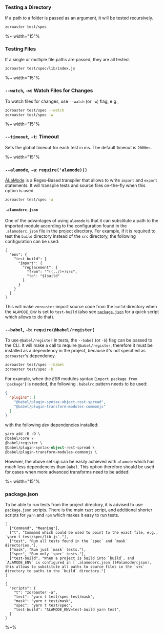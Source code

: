 ### Testing a Directory

If a path to a folder is passed as an argument, it will be tested recursively.

```sh
zoroaster test/spec
```

%~ width="15"%

### Testing Files

If a single or multiple file paths are passed, they are all tested.

```sh
zoroaster test/spec/lib/index.js
```

%~ width="15"%

### `--watch`, `-w`: Watch Files for Changes

To watch files for changes, use `--watch` (or `-w`) flag, e.g.,

```sh
zoroaster test/spec --watch
zoroaster test/spec -w
```

%~ width="15"%

### `--timeout`, `-t`: Timeout

Sets the global timeout for each test in ms. The default timeout is `2000ms`.

%~ width="15"%

### `--alamode`, `-a`: `require('alamode)()`

[ÀLaMode](https://github.com/a-la/alamode) is a Regex-Based transpiler that allows to write `import` and `export` statements. It will transpile tests and source files on-the-fly when this option is used.

```sh
zoroaster test/spec -a
```

#### `.alamoderc.json`

One of the advantages of using `alamode` is that it can substitute a path to the imported module according to the configuration found in the `.alamoderc.json` file in the project directory. For example, if it is required to test the `build` directory instead of the `src` directory, the following configuration can be used:

```json5
{
  "env": {
    "test-build": {
      "import": {
        "replacement": {
          "from": "^((../)+)src",
          "to": "$1build"
        }
      }
    }
  }
}
```

This will make `zoroaster` import source code from the `build` directory when the `ALAMODE_ENV` is set to `test-build` (also see [`package.json`](#packagejson) for a quick script which allows to do that).

### `--babel`, `-b`: `require(@babel/register)`

To use `@babel/register` in tests, the `--babel` (or `-b`) flag can be passed to the CLI. It will make a call to require `@babel/register`, therefore it must be installed as a dependency in the project, because it's not specified as `zoroaster`'s dependency.

```sh
zoroaster test/spec --babel
zoroaster test/spec -b
```

For example, when the _ES6_ modules syntax (`import package from 'package'`) is needed, the following `.babelrc` pattern needs to be used:

```json
{
  "plugins": [
    "@babel/plugin-syntax-object-rest-spread",
    "@babel/plugin-transform-modules-commonjs"
  ]
}
```

with the following _dev_ dependencies installed:

```fs
yarn add -E -D \
@babel/core \
@babel/register \
@babel/plugin-syntax-object-rest-spread \
@babel/plugin-transform-modules-commonjs \
```

However, the above set-up can be easily achieved with `alamode` which has much less dependencies than `Babel`. This option therefore should be used for cases when more advanced transforms need to be added.

%~ width="15"%

### package.json

To be able to run tests from the project directory, it is advised to use `package.json` scripts. There is the main `test` script, and additional shorter scripts for `yarn` and `npm` which makes it easy to run tests.

```table
[
  ["Command", "Meaning"],
  ["t", "Command which could be used to point to the exact file, e.g., `yarn t test/spec/lib.js`."],
  ["test", "Run all tests found in the `spec` and `mask` directories."],
  ["mask", "Run just `mask` tests."],
  ["spec", "Run only `spec` tests."],
  ["test-build", "When a project is build into `build`, and `ALAMODE_ENV` is configured in [`.alamoderc.json`](#alamodercjson), this allows to substitute all paths to source files in the `src` directory to paths in the `build` directory."]
]
```

```json5
{
  "scripts": {
    "t": "zoroaster -a",
    "test": "yarn t test/spec test/mask",
    "mask": "yarn t test/mask",
    "spec": "yarn t test/spec",
    "test-build": "ALAMODE_ENV=test-build yarn test",
  }
}
```

%~%